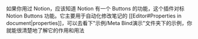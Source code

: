 如果你用过 Notion，应该知道 Notion 有一个 Buttons 的功能，这个插件对标 Notion Buttons 功能。它主要用于自动化修改笔记的  [[Editor#Properties in document|properties]]，可以去看下"示例/Meta Bind演示"文件夹下的示例，你就能很清楚地了解它的作用和用法